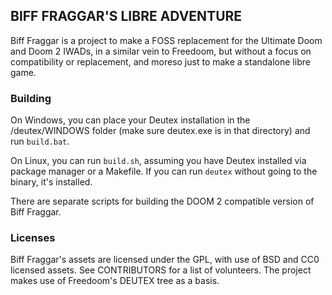 ## BIFF FRAGGAR'S LIBRE ADVENTURE

Biff Fraggar is a project to make a FOSS replacement for the Ultimate Doom and Doom 2 IWADs, in a similar vein to Freedoom, but without a focus on compatibility or replacement, and moreso just to make a standalone libre game.

### Building

On Windows, you can place your Deutex installation in the /deutex/WINDOWS folder (make sure deutex.exe is in that directory) and run ``build.bat``.

On Linux, you can run ``build.sh``, assuming you have Deutex installed via package manager or a Makefile. If you can run ``deutex`` without going to the binary, it's installed.

There are separate scripts for building the DOOM 2 compatible version of Biff Fraggar.

### Licenses

Biff Fraggar's assets are licensed under the GPL, with use of BSD and CC0 licensed assets. See CONTRIBUTORS for a list of volunteers.
The project makes use of Freedoom's DEUTEX tree as a basis.
